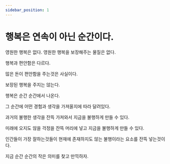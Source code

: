 ```yaml
---
sidebar_position: 1
---
```


# 행복은 연속이 아닌 순간이다.  

영원한 행복은 없다. 영원한 행복을 보장해주는 물질은 없다.  

행복과 편안함은 다르다. 

많은 돈이 편안함을 주는것은 사실이다.  

보장된 행복을 주지는 않는다.  

행복은 순간 순간에서 나온다.  

그 순간에 어떤 경험과 생각을 가져올지에 따라 달려있다.  

과거의 불행한 생각을 잔뜩 가져와서 지금을 불행하게 만들 수 있다.  

미래에 오지도 않을 걱정을 잔뜩 머리에 넣고 지금을 불행하게 만들 수 있다.  

인간들이 가장 잘하는것들이 현재에 존재하지도 않는 불행이라는 요소를 잔뜩 넣는것이다.  

지금 순간 순간의 작은 의미를 찾고 만끽하자.  


